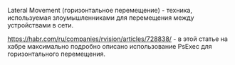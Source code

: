 Lateral Movement (горизонтальное перемещение) - техника, используемая злоумышленниками для перемещения между устройствами в сети.

https://habr.com/ru/companies/rvision/articles/728838/ - в этой статье на хабре максимально подробно описано использование PsExec для горизонтального перемещения.